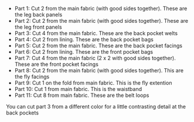 
- Part 1: Cut 2 from the main fabric (with good sides together). These are the leg back panels
- Part 2: Cut 2 from the main fabric (with good sides together). These are the leg front panels
- Part 3: Cut 4 from the main fabric. These are the back pocket welts
- Part 4: Cut 2 from lining. These are the back pocket bags
- Part 5: Cut 2 from the main fabric. These are the back pocket facings
- Part 6: Cut 2 from lining. These are the front pocket bags
- Part 7: Cut 4 from the main fabric (2 x 2 with good sides together). These are the front pocket facings
- Part 8: Cut 2 from the main fabric (with good sides together). This are the fly facings
- Part 9: Cut 1 on the fold from main fabric. This is the fly extention
- Part 10: Cut 1 from main fabric. This is the waistband
- Part 11: Cut 8 from main fabric. These are the belt loops

<Tip>

You can cut part 3 from a different color for a little contrasting detail at the back pockets

</Tip>
